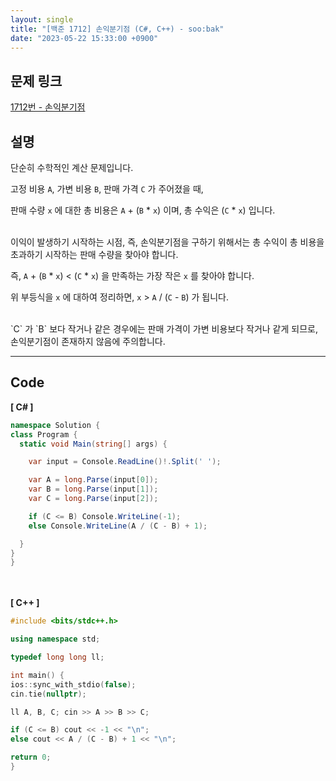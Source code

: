 ```yaml
---
layout: single
title: "[백준 1712] 손익분기점 (C#, C++) - soo:bak"
date: "2023-05-22 15:33:00 +0900"
---
```


## 문제 링크
  [1712번 - 손익분기점](https://www.acmicpc.net/problem/1712)

## 설명
단순히 수학적인 계산 문제입니다. <br>

고정 비용 `A`, 가변 비용 `B`, 판매 가격 `C` 가 주어졌을 때,<br>

판매 수량 `x` 에 대한 총 비용은 `A` + (`B` * `x`) 이며, 총 수익은 (`C` * `x`) 입니다. <br>

<br>
이익이 발생하기 시작하는 시점, 즉, 손익분기점을 구하기 위해서는 총 수익이 총 비용을 초과하기 시작하는 판매 수량을 찾아야 합니다. <br>

즉, `A` + (`B` * `x`) < (`C` * `x`) 을 만족하는 가장 작은 `x` 를 찾아야 합니다. <br>

위 부등식을 `x` 에 대하여 정리하면, `x` > `A` / (`C` - `B`) 가 됩니다. <br>

<br>
`C` 가 `B` 보다 작거나 같은 경우에는 판매 가격이 가변 비용보다 작거나 같게 되므로, 손익분기점이 존재하지 않음에 주의합니다. <br>

- - -

## Code
<b>[ C# ] </b>
<br>

  ```c#
namespace Solution {
  class Program {
    static void Main(string[] args) {

      var input = Console.ReadLine()!.Split(' ');

      var A = long.Parse(input[0]);
      var B = long.Parse(input[1]);
      var C = long.Parse(input[2]);

      if (C <= B) Console.WriteLine(-1);
      else Console.WriteLine(A / (C - B) + 1);

    }
  }
}
  ```
<br><br>
<b>[ C++ ] </b>
<br>

  ```c++
#include <bits/stdc++.h>

using namespace std;

typedef long long ll;

int main() {
  ios::sync_with_stdio(false);
  cin.tie(nullptr);

  ll A, B, C; cin >> A >> B >> C;

  if (C <= B) cout << -1 << "\n";
  else cout << A / (C - B) + 1 << "\n";

  return 0;
}
  ```
